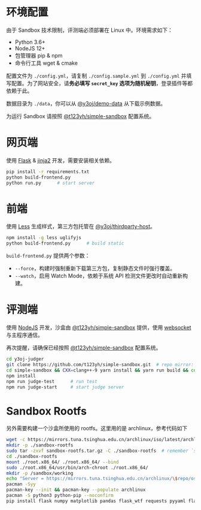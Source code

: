 # 环境配置

由于 Sandbox 技术限制，评测端必须部署在 Linux 中。环境需求如下：

* Python 3.6+
* NodeJS 12+
* 包管理器 pip & npm
* 命令行工具 wget & cmake

配置文件为 `./config.yml`，请复制 `./config.sample.yml` 到 `./config.yml` 并填写配置。为了网站安全，请**务必填写 `secret_key` 选项为随机秘钥**，登录插件等都依赖于此。

数据目录为 `./data`，你可以从 [@y3oj/demo-data](//github.com/y3oj/demo-data) 从下载示例数据。

为运行 Sandbox 请按照 [@t123yh/simple-sandbox](https://github.com/t123yh/simple-sandbox) 配置系统。

# 网页端

使用 [Flask](https://flask.palletsprojects.com/en/2.0.x/) & [jinja2](https://jinja.palletsprojects.com/en/3.0.x/) 开发，需要安装相关依赖。

```bash
pip install -r requirements.txt
python build-frontend.py
python run.py      # start server
```

# 前端

使用 [Less](https://lesscss.org/) 生成样式，第三方包托管在 [@y3oj/thirdparty-host](//github.com/y3oj/thirdparty-host)。

```bash
npm install -g less uglifyjs
python build-frontend.py      # build static
```

`build-frontend.py` 提供两个参数：

* `--force`，构建时强制重新下载第三方包，复制静态文件时强行覆盖。
* `--watch`，启用 Watch Mode，依赖于系统 API 检测文件更改时自动重新构建。

# 评测端

使用 [NodeJS](https://nodejs.org/en/) 开发，沙盒由 [@t123yh/simple-sandbox](https://github.com/t123yh/simple-sandbox) 提供，使用 [websocket](https://github.com/websockets/ws) 与主程序通信。

再次提醒，请确保已经按照 [@t123yh/simple-sandbox](https://github.com/t123yh/simple-sandbox) 配置系统。

```bash
cd y3oj-judger
git clone https://github.com/t123yh/simple-sandbox.git  # repo mirror: https://e.coding.net/memset0/y3oj/simple-sandbox.git
cd simple-sandbox && CXX=clang++-9 yarn install && yarn run build && cd ..
npm install
npm run judge-test      # run test
npm run judge-start     # start judge server
```

# Sandbox Rootfs

另外需要构建一个沙盒所使用的 rootfs。这里用的是 archlinux，参考代码如下

```bash
wget -c https://mirrors.tuna.tsinghua.edu.cn/archlinux/iso/latest/archlinux-bootstrap-2021.10.01-x86_64.tar.gz -O sandbox-rootfs.tar.gz
mkdir -p ./sandbox-rootfs
sudo tar -zxvf sandbox-rootfs.tar.gz -C ./sandbox-rootfs  # remember `sudo`
cd ./sandbox-rootfs
mount ./root.x86_64/ ./root.x86_64/ --bind
sudo ./root.x86_64/usr/bin/arch-chroot ./root.x86_64/
mkdir -p /sandbox/working
echo "Server = https://mirrors.tuna.tsinghua.edu.cn/archlinux/\$repo/os/\$arch" > /etc/pacman.d/mirrorlist
pacman -Syy
pacman-key --init && pacman-key --populate archlinux
pacman -S python3 python-pip --noconfirm
pip install flask numpy matplotlib pandas flask_wtf requests pyyaml flask_login --index-url https://pypi.douban.com/simple
```

